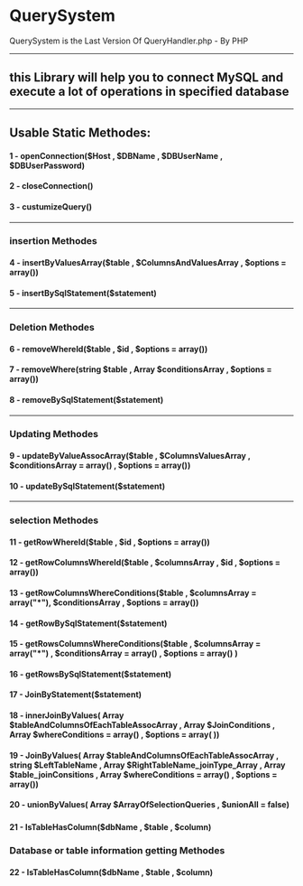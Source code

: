 # QuerySystem
QuerySystem is the Last Version Of QueryHandler.php - By PHP

<hr>

## this Library will help you to connect MySQL and execute a lot of operations in specified database
<hr> 

## Usable Static Methodes:

#### 1 - openConnection($Host , $DBName , $DBUserName , $DBUserPassword)
#### 2 - closeConnection()
#### 3 - custumizeQuery()

<hr>

### insertion Methodes
####  4 - insertByValuesArray($table ,   $ColumnsAndValuesArray , $options = array())
####  5 - insertBySqlStatement($statement)

<hr>

### Deletion Methodes
####  6 - removeWhereId($table , $id , $options = array())
#### 7 - removeWhere(string $table , Array $conditionsArray , $options = array())
#### 8 - removeBySqlStatement($statement)

<hr> 

### Updating Methodes 
#### 9 - updateByValueAssocArray($table , $ColumnsValuesArray , $conditionsArray = array() , $options = array())
#### 10 - updateBySqlStatement($statement)

<hr>

### selection Methodes
#### 11 - getRowWhereId($table , $id , $options = array())
#### 12 - getRowColumnsWhereId($table , $columnsArray , $id , $options = array())
#### 13 - getRowColumnsWhereConditions($table , $columnsArray = array("*"), $conditionsArray , $options = array())
#### 14 - getRowBySqlStatement($statement)
#### 15 - getRowsColumnsWhereConditions($table , $columnsArray = array("*") , $conditionsArray = array() , $options = array() )
#### 16 - getRowsBySqlStatement($statement)
#### 17 - JoinByStatement($statement)
#### 18 - innerJoinByValues(  Array $tableAndColumnsOfEachTableAssocArray , Array $JoinConditions , Array $whereConditions = array() , $options = array( ))
#### 19 - JoinByValues( Array $tableAndColumnsOfEachTableAssocArray , string $LeftTableName , Array $RightTableName_joinType_Array , Array $table_joinConsitions , Array $whereConditions = array() ,  $options = array())
#### 20 - unionByValues( Array $ArrayOfSelectionQueries , $unionAll = false)

### 
#### 21 - IsTableHasColumn($dbName , $table , $column)

### Database or table information getting Methodes
#### 22 - IsTableHasColumn($dbName , $table , $column)
